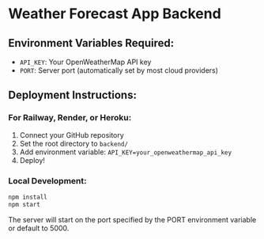 # Weather Forecast App Backend

## Environment Variables Required:
- `API_KEY`: Your OpenWeatherMap API key
- `PORT`: Server port (automatically set by most cloud providers)

## Deployment Instructions:

### For Railway, Render, or Heroku:
1. Connect your GitHub repository
2. Set the root directory to `backend/`
3. Add environment variable: `API_KEY=your_openweathermap_api_key`
4. Deploy!

### Local Development:
```bash
npm install
npm start
```

The server will start on the port specified by the PORT environment variable or default to 5000.
